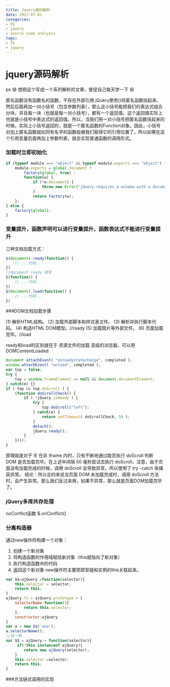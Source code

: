 ```yaml
---
title: Jquery源码解析
date: 2017-07-01
categories: 
- FE
- jquery
- source code analysis
tags:
- FE
- jquery
---
```



# jquery源码解析
ps :smile: 想把这个写成一个系列解析的文章，督促自己每天学一下 :smile:


匿名函数没有函数名的函数，不存在外部引用
jQuery使用()将匿名函数括起来，然后后面再加一对小括号（包含参数列表），那么这小括号能把我们的表达式组合分块，并且每一块（也就是每一对小括号），都有一个返回值。这个返回值实际上也就是小括号中表达式的返回值。所以，当我们用一对小括号把匿名函数括起来的时候，实际上小括号返回的，就是一个匿名函数的Function对象。因此，小括号对加上匿名函数就如同有名字的函数般被我们取得它的引用位置了。所以如果在这个引用变量后面再加上参数列表，就会实现普通函数的调用形式。

### 加载时立即初始化

```javascript
if (typeof module === "object" && typeof module.exports === "object") {
    module.exports = global.document ?
        factory(global, true) :
        function(w) {
            if (!w.document) {
                throw new Error("jQuery requires a window with a document");
            }
            return factory(w);
    };
} else {
    factory(global);
}
```


### 变量提升，函数声明可以进行变量提升，函数表达式不能进行变量提升
三种文档加载方式：

```javascript
$(document).ready(function() {
    // ...代码...
})
//document ready 简写
$(function() {
    // ...代码...
})
$(document).load(function() {
    // ...代码...
})
```
###DOM文档加载步骤

(1) 解析HTML结构。
(2) 加载外部脚本和样式表文件。
(3) 解析并执行脚本代码。
(4) 构造HTML DOM模型。//ready
(5) 加载图片等外部文件。
(6) 页面加载完毕。//load

ready和load的区别就在于 资源文件的加载
高级的浏览器，可以用DOMContentLoaded

```javascript
document.attachEvent( "onreadystatechange", completed );
window.attachEvent( "onload", completed );
var top = false;
try {
    top = window.frameElement == null && document.documentElement;
} catch(e) {}
if ( top && top.doScroll ) {
    (function doScrollCheck() {
        if ( !jQuery.isReady ) {
            try {
                top.doScroll("left");
            } catch(e) {
                return setTimeout( doScrollCheck, 50 );
            }
            detach();
            jQuery.ready();
        }
    })();
}
```

原理就是对于 IE 在非 iframe 内时，只有不断地通过能否执行 doScroll 判断 DOM 是否加载完毕。在上述中间隔 50 毫秒尝试去执行 doScroll，注意，由于页面没有加载完成的时候，调用 doScroll 会导致异常，所以使用了 try -catch 来捕获异常。
结论：所以总的来说当页面 DOM 未加载完成时，调用 doScroll 方法时，会产生异常。那么我们反过来用，如果不异常，那么就是页面DOM加载完毕了。

### jQuery多库共存处理
noConflict函数
$.onConflict()

### 分离构造器
通过new操作符构建一个对象：
1. 创建一个新对象
2. 将构造函数的作用域赋给新对象（this就指向了新对象）
3. 执行构造函数中的代码
4. 返回这个新对象
new操作符主要把原型链和实例的this关联起来。

```javascript
var $$=ajQuery =function(selector){
    this.selector = selector;
    return this;
}
ajQuery.fn = ajQuery.prototype = {
    selectorName:function(){
        return this.selector;
    },
    constructor:ajQuery
}
var a = new $$('aaa');
a.selectorName();
//另一种
var $$ = ajQuery = function(selector){
     if(!this instanceof ajQuery){
        return new ajQuery(selector);
    }
    this.selector =selector;
    return this;
}
```
###方法链式调用的实现


